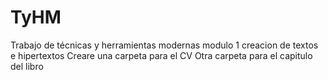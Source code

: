 # TyHM
Trabajo de técnicas y herramientas modernas 
modulo 1 creacion de textos e hipertextos
Creare una carpeta para el CV 
Otra carpeta para el capitulo del libro
